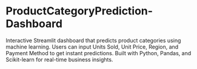 # ProductCategoryPrediction-Dashboard
Interactive Streamlit dashboard that predicts product categories using machine learning. Users can input Units Sold, Unit Price, Region, and Payment Method to get instant predictions. Built with Python, Pandas, and Scikit-learn for real-time business insights.
